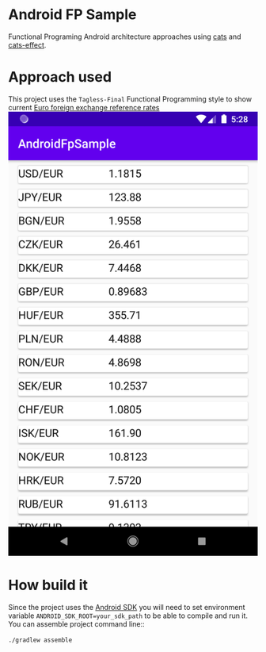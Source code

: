 Android FP Sample
=====================

Functional Programing Android architecture approaches using [cats](https://typelevel.org/cats/) and [cats-effect](https://typelevel.org/cats-effect/).

# Approach used

This project uses the `Tagless-Final` Functional Programming style to show current [Euro foreign exchange reference rates](https://www.ecb.europa.eu/stats/eurofxref/eurofxref-daily.xml)
![Demo Screenshot][1]

# How build it

Since the project uses the [Android SDK](https://developer.android.com/) you will need to set environment variable `ANDROID_SDK_ROOT=your_sdk_path`
to be able to compile and run it. You can assemble project command line::

`./gradlew assemble`

[1]:./assets/success.png